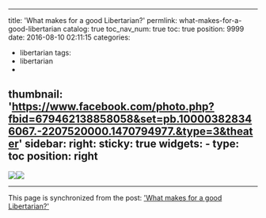 
---
title: 'What makes for a good Libertarian?'
permlink: what-makes-for-a-good-libertarian
catalog: true
toc_nav_num: true
toc: true
position: 9999
date: 2016-08-10 02:11:15
categories:
- libertarian
tags:
- libertarian
- 
thumbnail: 'https://www.facebook.com/photo.php?fbid=679462138858058&set=pb.100003828346067.-2207520000.1470794977.&type=3&theater'
sidebar:
    right:
        sticky: true
widgets:
    -
        type: toc
        position: right
---


<p><img src="https://www.facebook.com/photo.php?fbid=679462138858058&amp;set=pb.100003828346067.-2207520000.1470794977.&amp;type=3&amp;theater" /><img src="https://scontent.fbos1-1.fna.fbcdn.net/v/t1.0-9/12079068_679462138858058_6174828277179856879_n.jpg?oh=3f3b45233ad5cda55d32fbc603b399a8&amp;oe=58536585" /></p>

- - -

This page is synchronized from the post: ['What makes for a good Libertarian?'](https://steemit.com/@aggroed/what-makes-for-a-good-libertarian)
